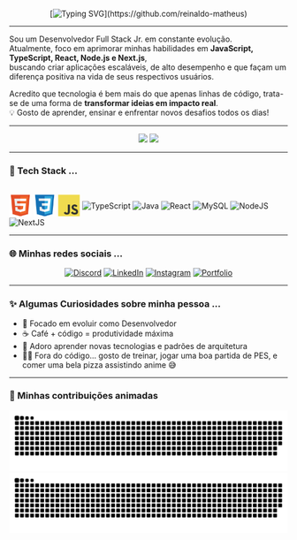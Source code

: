 <div align="center">

[![Typing SVG](https://readme-typing-svg.herokuapp.com?font=Fira+Code&duration=3000&pause=800&color=22D3EE&center=true&vCenter=true&width=500&lines=👋+Olá,+me+chamo+Matheus!;💻+Desenvolvedor+Full+Stack+Jr.;🚀+Apaixonado+por+tecnologia!)](https://github.com/reinaldo-matheus)

</div>

---

Sou um Desenvolvedor Full Stack Jr. em constante evolução.  
Atualmente, foco em aprimorar minhas habilidades em **JavaScript, TypeScript, React, Node.js e Next.js**,  
buscando criar aplicações escaláveis, de alto desempenho e que façam um diferença positiva na vida de seus respectivos usuários.  

Acredito que tecnologia é bem mais do que apenas linhas de código,  trata-se de uma forma de **transformar ideias em impacto real**.  
💡 Gosto de aprender, ensinar e enfrentar novos desafios todos os dias!

---

<div align="center">
  <img height="180em" src="https://github-readme-stats.vercel.app/api?username=reinaldo-matheus&show_icons=true&theme=tokyonight&include_all_commits=true&count_private=true"/>
  <img height="180em" src="https://github-readme-stats.vercel.app/api/top-langs/?username=reinaldo-matheus&layout=compact&langs_count=7&theme=tokyonight"/>
</div>

---

### 🧠 Tech Stack ...

<div style="display: inline_block"><br>
  <img align="center" alt="HTML" height="40" width="40" src="https://raw.githubusercontent.com/devicons/devicon/master/icons/html5/html5-original.svg">
  <img align="center" alt="CSS" height="40" width="40" src="https://raw.githubusercontent.com/devicons/devicon/master/icons/css3/css3-original.svg">
  <img align="center" alt="JavaScript" height="40" width="40" src="https://raw.githubusercontent.com/devicons/devicon/master/icons/javascript/javascript-original.svg">
  <img align="center" alt="TypeScript" height="40" width="40" src="https://cdn.jsdelivr.net/gh/devicons/devicon/icons/typescript/typescript-original.svg">
  <img align="center" alt="Java" height="40" width="40" src="https://cdn.jsdelivr.net/gh/devicons/devicon/icons/java/java-original.svg">
  <img align="center" alt="React" height="40" width="40" src="https://cdn.jsdelivr.net/gh/devicons/devicon/icons/react/react-original.svg">
  <img align="center" alt="MySQL" height="40" width="40" src="https://cdn.jsdelivr.net/gh/devicons/devicon/icons/mysql/mysql-original.svg">
  <img align="center" alt="NodeJS" height="40" width="40" src="https://cdn.jsdelivr.net/gh/devicons/devicon/icons/nodejs/nodejs-original.svg">
  <img align="center" alt="NextJS" height="40" width="40" src="https://cdn.jsdelivr.net/gh/devicons/devicon/icons/nextjs/nextjs-original.svg">
</div>

---
 ### 🌐 Minhas redes sociais ...

<div align="center">

[![Discord](https://img.shields.io/badge/Discord-7289DA?style=for-the-badge&logo=discord&logoColor=white)](https://discord.gg/matheusreinaldo_04465)
[![LinkedIn](https://img.shields.io/badge/LinkedIn-0077B5?style=for-the-badge&logo=linkedin&logoColor=white)](https://www.linkedin.com/in/matheus-reinaldo/)
[![Instagram](https://img.shields.io/badge/Instagram-E4405F?style=for-the-badge&logo=instagram&logoColor=white)](https://www.instagram.com/reinaldomatheus__)
[![Portfolio](https://img.shields.io/badge/Portfolio-000000?style=for-the-badge&logo=vercel&logoColor=white)]([https://developerporfolio.vercel.app/](https://my-fullstack-portfolio-e0ltovb5x-matheus-projects-31eaab83.vercel.app/))

</div>


---

### ✨ Algumas Curiosidades sobre minha pessoa  ...
- 🎯 Focado em evoluir como Desenvolvedor 
- ☕ Café + código = produtividade máxima  
- 🧩 Adoro aprender novas tecnologias e padrões de arquitetura  
- 🏋️‍♂️ Fora do código... gosto de treinar, jogar uma boa partida de PES, e comer uma bela pizza assistindo anime 😅  

---

### 🐍 Minhas contribuições animadas

![Snake animation](https://raw.githubusercontent.com/reinaldo-matheus/reinaldo-matheus/output/github-contribution-grid-snake-dark.svg#gh-dark-mode-only)
![Snake animation](https://raw.githubusercontent.com/reinaldo-matheus/reinaldo-matheus/output/github-contribution-grid-snake.svg#gh-light-mode-only)
